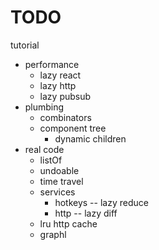 # TODO

tutorial

- performance
  - lazy react
  - lazy http
  - lazy pubsub
- plumbing
  - combinators
  - component tree
    - dynamic children
- real code
  - listOf
  - undoable
  - time travel
  - services
    - hotkeys -- lazy reduce
    - http -- lazy diff
  - lru http cache
  - graphl
